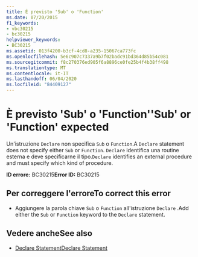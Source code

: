 ```yaml
---
title: È previsto 'Sub' o 'Function'
ms.date: 07/20/2015
f1_keywords:
- vbc30215
- bc30215
helpviewer_keywords:
- BC30215
ms.assetid: 013f4200-b3cf-4cd8-a235-15067ca773fc
ms.openlocfilehash: 5e6c907c7337a9b7f02badc91bd364d85b54c081
ms.sourcegitcommit: f8c270376ed905f6a8896ce0fe25b4f4b38ff498
ms.translationtype: MT
ms.contentlocale: it-IT
ms.lasthandoff: 06/04/2020
ms.locfileid: "84409127"
---
```

# <a name="sub-or-function-expected"></a><span data-ttu-id="c07dd-102">È previsto 'Sub' o 'Function'</span><span class="sxs-lookup"><span data-stu-id="c07dd-102">'Sub' or 'Function' expected</span></span>
<span data-ttu-id="c07dd-103">Un'istruzione `Declare` non specifica `Sub` o `Function`.</span><span class="sxs-lookup"><span data-stu-id="c07dd-103">A `Declare` statement does not specify either `Sub` or `Function`.</span></span> <span data-ttu-id="c07dd-104">`Declare` identifica una routine esterna e deve specificarne il tipo.</span><span class="sxs-lookup"><span data-stu-id="c07dd-104">`Declare` identifies an external procedure and must specify which kind of procedure.</span></span>  
  
 <span data-ttu-id="c07dd-105">**ID errore:** BC30215</span><span class="sxs-lookup"><span data-stu-id="c07dd-105">**Error ID:** BC30215</span></span>  
  
## <a name="to-correct-this-error"></a><span data-ttu-id="c07dd-106">Per correggere l'errore</span><span class="sxs-lookup"><span data-stu-id="c07dd-106">To correct this error</span></span>  
  
- <span data-ttu-id="c07dd-107">Aggiungere la parola chiave `Sub` o `Function` all'istruzione `Declare` .</span><span class="sxs-lookup"><span data-stu-id="c07dd-107">Add either the `Sub` or `Function` keyword to the `Declare` statement.</span></span>  
  
## <a name="see-also"></a><span data-ttu-id="c07dd-108">Vedere anche</span><span class="sxs-lookup"><span data-stu-id="c07dd-108">See also</span></span>

- [<span data-ttu-id="c07dd-109">Declare Statement</span><span class="sxs-lookup"><span data-stu-id="c07dd-109">Declare Statement</span></span>](../language-reference/statements/declare-statement.md)
